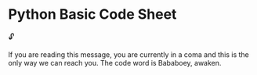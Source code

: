 # Python Basic Code Sheet

🔓 

If you are reading this message, you are currently in a coma and this is the only way we can reach you. The code word is Bababoey, awaken.
